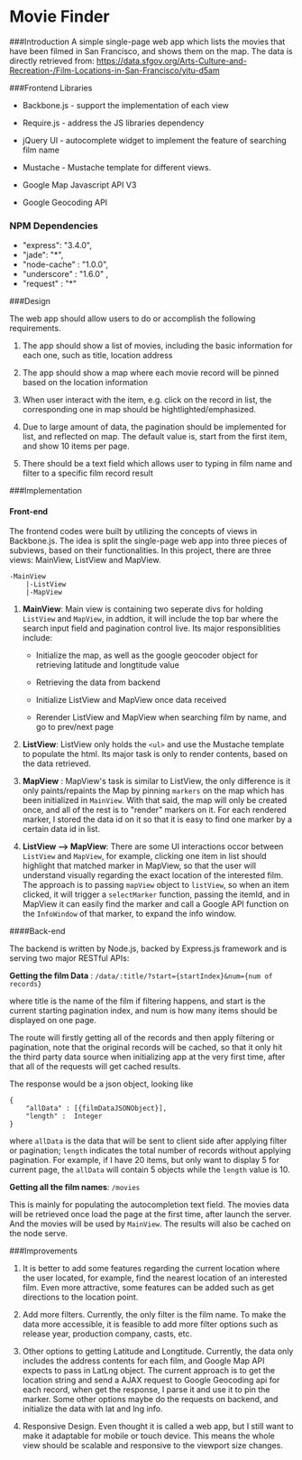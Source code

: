 # Movie Finder
###Introduction
A simple single-page web app which lists the movies that have been filmed in San Francisco, and shows them on the map. 
The data is directly retrieved from: <https://data.sfgov.org/Arts-Culture-and-Recreation-/Film-Locations-in-San-Francisco/yitu-d5am>

###Frontend Libraries
- Backbone.js - support the implementation of each view

- Require.js - address the JS libraries dependency

- jQuery UI -  autocomplete widget to implement the feature of searching film name

- Mustache - Mustache template for different views.

- Google Map Javascript API V3

- Google Geocoding API 



### NPM Dependencies
- "express": "3.4.0",
- "jade": "*",
- "node-cache" : "1.0.0",
- "underscore" : "1.6.0" ,
- "request" : "*" 


###Design

The web app should allow users to do or accomplish the following requirements.

1. The app should show a list of movies, including the basic information for each one, such as title, location address

2. The app should show a map where each movie record will be pinned based on the location information

3. When user interact with the item, e.g. click on the record in list, the corresponding one in map should be hightlighted/emphasized.

4.  Due to large amount of data, the pagination should be implemented for list, and reflected on map. The default value is, start from the first item, and show 10 items per page.  

5. There should be a text field which allows user to typing in film name and filter to a specific film record result

###Implementation

#### Front-end
The frontend codes were built by utilizing the concepts of views in Backbone.js. The idea is split the single-page web app into three pieces of subviews, based on their functionalities. In this project, there are three views: MainView, ListView and MapView.

```
-MainView
	|-ListView
	|-MapView
```

1. **MainView**: Main view is containing two seperate divs for holding `ListView` and `MapView`, in addtion, it will include the top bar where the search input field and pagination control live. Its major responsiblities include:

	- Initialize the map, as well as the google geocoder object for retrieving latitude and longtitude value
	
	- Retrieving the data from backend
	
	- Initialize ListView and MapView once data received
	
	- Rerender ListView and MapView when searching film by name, and go to prev/next page

2. **ListView**: ListView only holds the `<ul>` and use the Mustache template to populate the html. Its major task is only to render contents, based on the data retrieved. 

3. **MapView** : MapView's task is similar to ListView, the only difference is it only paints/repaints the Map by pinning `markers` on the map which has been initialized in `MainView`. With that said, the map will only be created once, and all of the rest is to "render" markers on it. For each rendered marker, I stored the data id on it so that it is easy to find one marker by a certain data id in list.

4. **ListView --> MapView**: 
There are some UI interactions occor between `ListView` and `MapView`, for example, clicking one item in list should highlight that matched marker in MapView, so that the user will understand visually regarding the exact location of the interested film. The approach is to passing `mapView` object to `listView`, so when an item clicked, it will trigger a `selectMarker` function, passing the itemId, and in MapView it can easily find the marker and call a Google API function on the `InfoWindow` of that marker, to expand the info window. 


####Back-end

The backend is written by Node.js, backed by Express.js framework and is serving two major RESTful APIs:

**Getting the film Data** :
`/data/:title/?start={startIndex}&num={num of records}`

where title is the name of the film if filtering happens, and start is the current starting pagination index, and num is how many items should be displayed on one page.

The route will firstly getting all of the records and then apply filtering or pagination, note that the original records will be cached, so that it only hit the third party data source when initializing app at the  very first time, after that all of the requests will get cached results.

The response would be a json object, looking like

```
{
	"allData" : [{filmDataJSONObject}],   
    "length" :  Integer                   
}
```
where `allData` is the data that will be sent to client side after applying filter or pagination; `length` indicates the total number of records without applying pagination. For example, if I have 20 items, but only want to display 5 for current page, the `allData` will contain 5 objects while the `length` value is 10.
          
**Getting all the film names**: 	`/movies`
 
 This is mainly for populating the autocompletion text field. The movies data will be retrieved once load the page at the first time, after launch the server. And the movies will be used by `MainView`. The results will also be cached on the node serve.

###Improvements

1. It is better to add some features regarding the current location where the user located, for example, find the nearest location of an interested film. Even more attractive, some features can be added such as get directions to the location point.

2. Add more filters. Currently, the only filter is the film name. To make the data more accessible, it is feasible to add more filter options such as release year, production company, casts, etc.

3. Other options to getting Latitude and Longtitude. Currently, the data only includes the address contents for each film, and Google Map API expects to pass in LatLng object. The current approach is to get the location string and send a AJAX request to Google Geocoding api for each record, when get the response, I parse it and use it to pin the marker. Some other options maybe do the requests on backend, and initialize the data with lat and lng info.

4. Responsive Design. Even thought it is called a web app, but I still want to make it adaptable for mobile or touch device. This means the whole view should be scalable and responsive to the viewport size changes.


	



